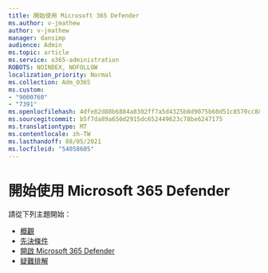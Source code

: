 ```yaml
---
title: 開始使用 Microsoft 365 Defender
ms.author: v-jmathew
author: v-jmathew
manager: dansimp
audience: Admin
ms.topic: article
ms.service: o365-administration
ROBOTS: NOINDEX, NOFOLLOW
localization_priority: Normal
ms.collection: Adm_O365
ms.custom:
- "9000760"
- "7391"
ms.openlocfilehash: 4dfe82d88b6884a8302ff7a5d4325b8d9075b60d51c8570cc88470d9ee222895
ms.sourcegitcommit: b5f7da89a650d2915dc652449623c78be6247175
ms.translationtype: MT
ms.contentlocale: zh-TW
ms.lasthandoff: 08/05/2021
ms.locfileid: "54058605"
---
```

# <a name="get-started-with-microsoft-365-defender"></a>開始使用 Microsoft 365 Defender

請從下列主題開始：

- [概觀](https://docs.microsoft.com/microsoft-365/security/mtp/microsoft-threat-protection)
- [先決條件](https://docs.microsoft.com/microsoft-365/security/mtp/prerequisites)
- [開啟 Microsoft 365 Defender](https://docs.microsoft.com/microsoft-365/security/mtp/mtp-enable)
- [疑難排解](https://docs.microsoft.com/microsoft-365/security/mtp/troubleshoot)

